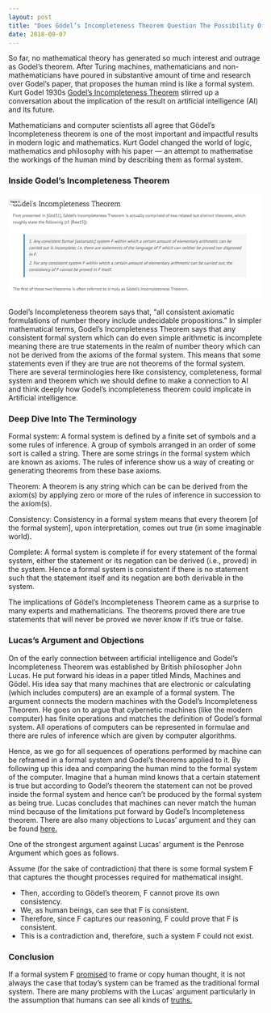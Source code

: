 ```yaml
---
layout: post
title: "Does Gödel’s Incompleteness Theorem Question The Possibility Of Strong AI?"
date: 2018-09-07
---
```


So far, no mathematical theory has generated so much interest and outrage as Godel’s theorem. After Turing machines, mathematicians and non-mathematicians have poured in substantive amount of time and research over Godel’s paper, that proposes the human mind is like a formal system. Kurt Godel 1930s [Godel’s Incompleteness Theorem](https://www.google.com/url?q=https://plato.stanford.edu/entries/goedel-incompleteness/&sa=D&ust=1536312708449000) stirred up a conversation about the implication of the result on artificial intelligence (AI) and its future.

Mathematicians and computer scientists all agree that Gödel’s Incompleteness theorem is one of the most important and impactful results in modern logic and mathematics. Kurt Godel changed the world of logic, mathematics and philosophy with his paper — an attempt to mathematise the workings of the human mind by describing them as formal system.

### Inside Godel’s Incompleteness Theorem

![Godel's Incompleteness Theorem](https://github.com/AbhiK24/abhik24.github.io/blob/master/godel-image1.jpg "Godel's Incompleteness Theorem")

Godel’s Incompleteness theorem says that, “all consistent axiomatic formulations of number theory include undecidable propositions.” In simpler mathematical terms, Godel’s Incompleteness Theorem says that any consistent formal system which can do even simple arithmetic is incomplete meaning there are true statements in the realm of number theory which can not be derived from the axioms of the formal system. This means that some statements even if they are true are not theorems of the formal system. There are several terminologies here like consistency, completeness, formal system and theorem which we should define to make a connection to AI and think deeply how Godel’s incompleteness theorem could implicate in Artificial intelligence.

### Deep Dive Into The Terminology

Formal system: A formal system is defined by a finite set of symbols and a some rules of inference. A group of symbols arranged in an order of some sort is called a string. There are some strings in the formal system which are known as axioms. The rules of inference show us a way of creating or generating theorems from these base axioms.

Theorem: A theorem is any string which can be can be derived from the axiom(s) by applying zero or more of the rules of inference in succession to the axiom(s).

Consistency: Consistency in a formal system means that every theorem [of the formal system], upon interpretation, comes out true (in some imaginable world).

Complete: A formal system is complete if for every statement of the formal system, either the statement or its negation can be derived (i.e., proved) in the system. Hence a formal system is consistent if there is no statement such that the statement itself and its negation are both derivable in the system.

The implications of Gödel’s Incompleteness Theorem came as a surprise to many experts and mathematicians. The theorems proved there are true statements that will never be proved we never know if it’s true or false.

### Lucas’s Argument and Objections

On of the early connection between artificial intelligence and Godel’s Incompleteness Theorem was established by British philosopher John Lucas. He put forward his ideas in a paper titled Minds, Machines and Gödel. His idea say that many machines that are electronic or calculating (which includes computers) are an example of a formal system. The argument connects the modern machines with the Godel’s Incompleteness Theorem. He goes on to argue that cybernetic machines (like the modern computer) has finite operations and matches the definition of Godel’s formal system. All operations of computers can be represented in formulae and there are rules of inference which are given by computer algorithms.

Hence, as we go for all sequences of operations performed by machine can be reframed in a formal system and Godel’s theorems applied to it. By following up this idea and comparing the human mind to the formal system of the computer. Imagine that a human mind knows that a certain statement is true but according to Godel’s theorem the statement can not be proved inside the formal system and hence can’t be produced by the formal system as being true. Lucas concludes that machines can never match the human mind because of the limitations put forward by Godel’s Incompleteness theorem. There are also many objections to Lucas’ argument and they can be found [here.](http://www.deepideas.net/godels-incompleteness-theorem-and-its-implications-for-artificial-intelligence/)

One of the strongest argument against Lucas’ argument is the Penrose Argument which goes as follows.

 Assume (for the sake of contradiction) that there is some formal system F that captures the thought processes required for mathematical insight.
 
 + Then, according to Gödel’s theorem, F cannot prove its own consistency.
 + We, as human beings, can see that F is consistent.
 + Therefore, since F captures our reasoning, F could prove that F is consistent.
 + This is a contradiction and, therefore, such a system F could not exist.
 
### Conclusion

If a formal system F [promised](https://www.analyticsindiamag.com/a-requiem-for-alan-turing/) to frame or copy human thought, it is not always the case that today’s system can be framed as the traditional formal system. There are many problems with the Lucas’ argument particularly in the assumption that humans can see all kinds of [truths.](https://www.analyticsindiamag.com/social-sciences-contribute-to-ethical-ai/)
